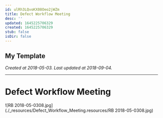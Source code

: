```yaml
---
id: ulRh3LQvoKX08Oeo2jWZm
title: Defect Workflow Meeting
desc: ''
updated: 1645225706329
created: 1645225706329
stub: false
isDir: false
---
```

My Template
---

_Created at 2018-05-03._
_Last updated at 2018-09-04._




---

# Defect Workflow Meeting


![RB 2018-05-0308.jpg](./_resources/Defect_Workflow_Meeting.resources/RB 2018-05-0308.jpg)

